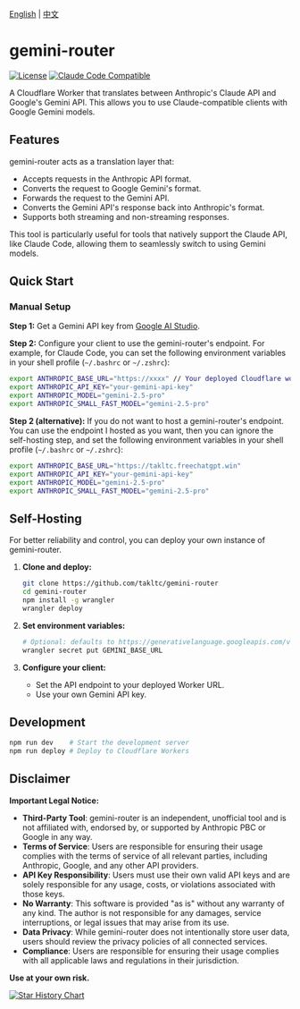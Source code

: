 [English](./README.md) | [中文](./README.zh-CN.md)

# gemini-router

[![License](https://img.shields.io/badge/License-Apache_2.0-yellow.svg)](https://opensource.org/licenses/Apache-2.0)
[![Claude Code Compatible](https://img.shields.io/badge/Claude%20Code-Compatible-blue)](https://claude.ai/code)

A Cloudflare Worker that translates between Anthropic's Claude API and Google's Gemini API. This allows you to use Claude-compatible clients with Google Gemini models.

## Features

gemini-router acts as a translation layer that:
- Accepts requests in the Anthropic API format.
- Converts the request to Google Gemini's format.
- Forwards the request to the Gemini API.
- Converts the Gemini API's response back into Anthropic's format.
- Supports both streaming and non-streaming responses.

This tool is particularly useful for tools that natively support the Claude API, like Claude Code, allowing them to seamlessly switch to using Gemini models.

## Quick Start

### Manual Setup

**Step 1:** Get a Gemini API key from [Google AI Studio](https://aistudio.google.com/app/apikey).

**Step 2:** Configure your client to use the gemini-router's endpoint. For example, for Claude Code, you can set the following environment variables in your shell profile (`~/.bashrc` or `~/.zshrc`):

```bash
export ANTHROPIC_BASE_URL="https://xxxx" // Your deployed Cloudflare worker instance address
export ANTHROPIC_API_KEY="your-gemini-api-key"
export ANTHROPIC_MODEL="gemini-2.5-pro"
export ANTHROPIC_SMALL_FAST_MODEL="gemini-2.5-pro"
```

**Step 2 (alternative):** If you do not want to host a gemini-router's endpoint. You can use the endpoint I hosted as you want, then you can ignore the self-hosting step,  and set the following environment variables in your shell profile (`~/.bashrc` or `~/.zshrc`):

```bash
export ANTHROPIC_BASE_URL="https://takltc.freechatgpt.win"
export ANTHROPIC_API_KEY="your-gemini-api-key"
export ANTHROPIC_MODEL="gemini-2.5-pro"
export ANTHROPIC_SMALL_FAST_MODEL="gemini-2.5-pro"
```

## Self-Hosting

For better reliability and control, you can deploy your own instance of gemini-router.

1. **Clone and deploy:**
   ```bash
   git clone https://github.com/takltc/gemini-router
   cd gemini-router
   npm install -g wrangler
   wrangler deploy
   ```

2. **Set environment variables:**
   
   ```bash
   # Optional: defaults to https://generativelanguage.googleapis.com/v1beta
   wrangler secret put GEMINI_BASE_URL
   ```
   
3. **Configure your client:**
   - Set the API endpoint to your deployed Worker URL.
   - Use your own Gemini API key.

## Development

```bash
npm run dev    # Start the development server
npm run deploy # Deploy to Cloudflare Workers
```

## Disclaimer

**Important Legal Notice:**

- **Third-Party Tool**: gemini-router is an independent, unofficial tool and is not affiliated with, endorsed by, or supported by Anthropic PBC or Google in any way.
- **Terms of Service**: Users are responsible for ensuring their usage complies with the terms of service of all relevant parties, including Anthropic, Google, and any other API providers.
- **API Key Responsibility**: Users must use their own valid API keys and are solely responsible for any usage, costs, or violations associated with those keys.
- **No Warranty**: This software is provided "as is" without any warranty of any kind. The author is not responsible for any damages, service interruptions, or legal issues that may arise from its use.
- **Data Privacy**: While gemini-router does not intentionally store user data, users should review the privacy policies of all connected services.
- **Compliance**: Users are responsible for ensuring their usage complies with all applicable laws and regulations in their jurisdiction.

**Use at your own risk.**

[![Star History Chart](https://api.star-history.com/svg?repos=takltc/gemini-router&type=Date)](https://www.star-history.com/#takltc/gemini-router&Date)
